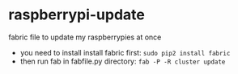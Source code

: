 # raspberrypi-update

fabric file to update my raspberrypies at once

* you need to install install fabric first: `sudo pip2 install fabric`
* then run fab in fabfile.py directory: `fab -P -R cluster update`
